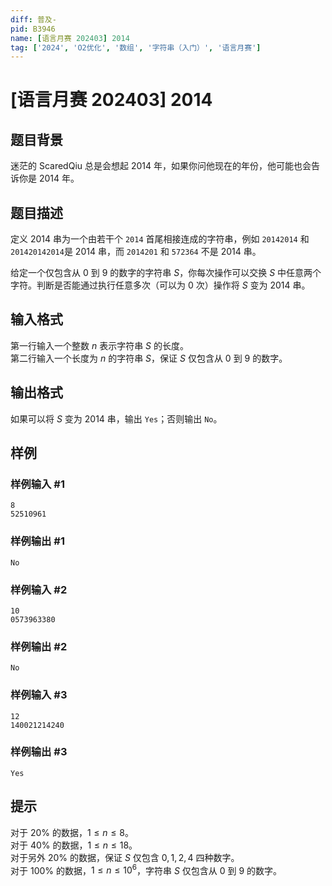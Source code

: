 ```yaml
---
diff: 普及-
pid: B3946
name: [语言月赛 202403] 2014
tag: ['2024', 'O2优化', '数组', '字符串（入门）', '语言月赛']
---
```

# [语言月赛 202403] 2014
## 题目背景

迷茫的 ScaredQiu 总是会想起 2014 年，如果你问他现在的年份，他可能也会告诉你是 2014 年。
## 题目描述

定义 2014 串为一个由若干个 `2014` 首尾相接连成的字符串，例如 `20142014` 和 `201420142014`是 2014 串，而 `2014201` 和 `572364` 不是 2014 串。

给定一个仅包含从 $0$ 到 $9$ 的数字的字符串 $S$，你每次操作可以交换 $S$ 中任意两个字符。判断是否能通过执行任意多次（可以为 $0$ 次）操作将 $S$ 变为 2014 串。
## 输入格式

第一行输入一个整数 $n$ 表示字符串 $S$ 的长度。  
第二行输入一个长度为 $n$ 的字符串 $S$，保证 $S$ 仅包含从 $0$ 到 $9$ 的数字。
## 输出格式

如果可以将 $S$ 变为 2014 串，输出 `Yes`；否则输出 `No`。
## 样例

### 样例输入 #1
```
8
52510961

```
### 样例输出 #1
```
No

```
### 样例输入 #2
```
10
0573963380

```
### 样例输出 #2
```
No

```
### 样例输入 #3
```
12
140021214240

```
### 样例输出 #3
```
Yes

```
## 提示

对于 $20\%$ 的数据，$1 \leq n\leq 8$。  
对于 $40\%$ 的数据，$1\leq n \leq 18$。  
对于另外 $20\%$ 的数据，保证 $S$ 仅包含 $0,1,2,4$ 四种数字。  
对于 $100\%$ 的数据，$1 \leq n \leq 10^6$，字符串 $S$ 仅包含从 $0$ 到 $9$ 的数字。

